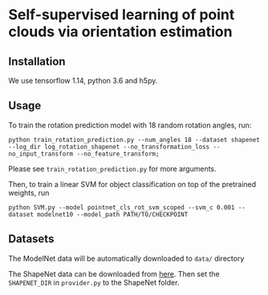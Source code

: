 # Self-supervised learning of point clouds via orientation estimation

## Installation

We use tensorflow 1.14, python 3.6 and h5py.

## Usage


To train the rotation prediction model with 18 random rotation angles, run:

```
python train_rotation_prediction.py --num_angles 18 --dataset shapenet --log_dir log_rotation_shapenet --no_transformation_loss --no_input_transform --no_feature_transform;
```

Please see `train_rotation_prediction.py` for more arguments.

Then, to train a linear SVM for object classification on top of the pretrained weights, run

```
python SVM.py --model pointnet_cls_rot_svm_scoped --svm_c 0.001 --dataset modelnet10 --model_path PATH/TO/CHECKPOINT
```

## Datasets

The ModelNet data will be automatically downloaded to `data/` directory

The ShapeNet data can be downloaded from [here](https://www.shapenet.org/). Then set the `SHAPENET_DIR` in `provider.py` to the ShapeNet folder.
